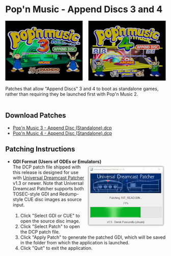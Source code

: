 <h1>Pop'n Music - Append Discs 3 and 4</h1>
<p align="center"><img width="521" height="188" src="https://github.com/DerekPascarella/PopnMusicAppendDiscs-StandalonePatchDreamcast/blob/main/pop_n_music_append_disc_title_screens.png?raw=true"></p>
Patches that allow "Append Discs" 3 and 4 to boot as standalone games, rather than requiring they be launched first with Pop'n Music 2.
<br><br>

<h2>Download Patches</h2>
<ul>
 <li><a href="https://github.com/DerekPascarella/PopnMusicAppendDiscs-StandalonePatchDreamcast/raw/main/Pop'n%20Music%203%20-%20Append%20Disc%20(Standalone).dcp">Pop'n Music 3 - Append Disc (Standalone).dcp</a></li>
 <li><a href="https://github.com/DerekPascarella/PopnMusicAppendDiscs-StandalonePatchDreamcast/raw/main/Pop'n%20Music%204%20-%20Append%20Disc%20(Standalone).dcp">Pop'n Music 4 - Append Disc (Standalone).dcp</a></li>
</ul>

<h2>Patching Instructions</h2>
<ul>
 <li><b>GDI Format (Users of ODEs or Emulators)</b><br><img align="right" width="250" src="https://github.com/DerekPascarella/UniversalDreamcastPatcher/blob/main/screenshots/screenshot.png?raw=true">The DCP patch file shipped with this release is designed for use with <a href="https://github.com/DerekPascarella/UniversalDreamcastPatcher">Universal Dreamcast Patcher</a> v1.3 or newer.  Note that Universal Dreamcast Patcher supports both TOSEC-style GDI and Redump-style CUE disc images as source input.<br><br><ol type="1"><li>Click "Select GDI or CUE" to open the source disc image.</li><li>Click "Select Patch" to open the DCP patch file.</li><li>Click "Apply Patch" to generate the patched GDI, which will be saved in the folder from which the application is launched.</li><li>Click "Quit" to exit the application.</li></ol></li>
